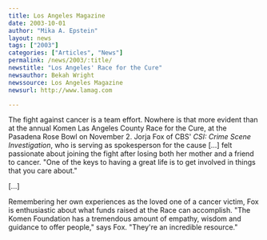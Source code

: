 ```yaml
---
title: Los Angeles Magazine
date: 2003-10-01
author: "Mika A. Epstein"
layout: news
tags: ["2003"]
categories: ["Articles", "News"]
permalink: /news/2003/:title/
newstitle: "Los Angeles' Race for the Cure"
newsauthor: Bekah Wright
newssource: Los Angeles Magazine
newsurl: http://www.lamag.com

---
```


The fight against cancer is a team effort. Nowhere is that more evident than at the annual Komen Las Angeles County Race for the Cure, at the Pasadena Rose Bowl on November 2. Jorja Fox of CBS' *CSI: Crime Scene Investigation*, who is serving as spokesperson for the cause [...] felt passionate about joining the fight after losing both her mother and a friend to cancer. "One of the keys to having a great life is to get involved in things that you care about."

[...]

Remembering her own experiences as the loved one of a cancer victim, Fox is enthusiastic about what funds raised at the Race can accomplish. "The Komen Foundation has a tremendous amount of empathy, wisdom and guidance to offer people," says Fox. "They're an incredible resource."

